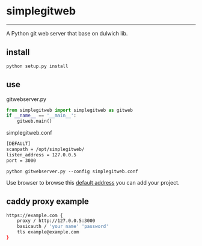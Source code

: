 # simplegitweb
----------------------

A Python git web server that base on dulwich lib.

## install
    python setup.py install

## use
gitwebserver.py
```python
from simplegitweb import simplegitweb as gitweb
if __name__ == '__main__':
    gitweb.main()
```
simplegitweb.conf
```bash
[DEFAULT]
scanpath = /opt/simplegitweb/
listen_address = 127.0.0.5
port = 3000
```
    python gitwebserver.py --config simplegitweb.conf
Use browser to browse this [default address](http://127.0.0.5:3000) you can add your project.

## caddy proxy example
```bash
https://example.com {
    proxy / http://127.0.0.5:3000
    basicauth / 'your name' 'password'
    tls example@example.com
}
```
